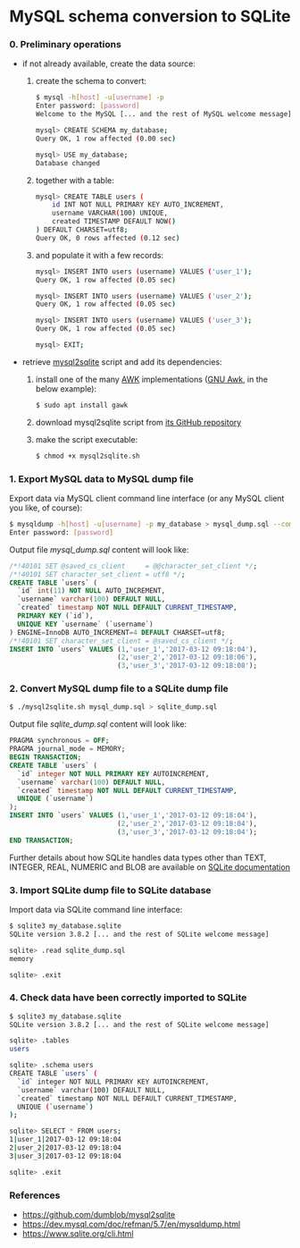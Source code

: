 # MySQL schema conversion to SQLite

### 0. Preliminary operations

* if not already available, create the data source:

    1. create the schema to convert:

        ```bash
        $ mysql -h[host] -u[username] -p
        Enter password: [password]
        Welcome to the MySQL [... and the rest of MySQL welcome message]
        ```
        
        ```bash
        mysql> CREATE SCHEMA my_database;
        Query OK, 1 row affected (0.00 sec)
        
        mysql> USE my_database;
        Database changed
        ```

    1. together with a table:

        ```bash
        mysql> CREATE TABLE users (
            id INT NOT NULL PRIMARY KEY AUTO_INCREMENT,
            username VARCHAR(100) UNIQUE,
            created TIMESTAMP DEFAULT NOW()
        ) DEFAULT CHARSET=utf8;
        Query OK, 0 rows affected (0.12 sec)
        ```

    1. and populate it with a few records:

        ```bash
        mysql> INSERT INTO users (username) VALUES ('user_1');
        Query OK, 1 row affected (0.05 sec)
        
        mysql> INSERT INTO users (username) VALUES ('user_2');
        Query OK, 1 row affected (0.05 sec)
        
        mysql> INSERT INTO users (username) VALUES ('user_3');
        Query OK, 1 row affected (0.05 sec)
        ```

        ```bash
        mysql> EXIT;
        ```

* retrieve [mysql2sqlite](https://github.com/dumblob/mysql2sqlite) script and add its dependencies:

    1. install one of the many [AWK](https://en.wikipedia.org/wiki/AWK) implementations ([GNU Awk](https://www.gnu.org/software/gawk/), in the below example):

        ```bash
        $ sudo apt install gawk
        ```

    1. download mysql2sqlite script from [its GitHub repository](https://github.com/dumblob/mysql2sqlite)

    1. make the script executable:

        ```bash
        $ chmod +x mysql2sqlite.sh
        ```

### 1. Export MySQL data to MySQL dump file

Export data via MySQL client command line interface (or any MySQL client you like, of course):

```bash
$ mysqldump -h[host] -u[username] -p my_database > mysql_dump.sql --compact
Enter password: [password]
```

Output file *mysql_dump.sql* content will look like:

```sql
/*!40101 SET @saved_cs_client     = @@character_set_client */;
/*!40101 SET character_set_client = utf8 */;
CREATE TABLE `users` (
  `id` int(11) NOT NULL AUTO_INCREMENT,
  `username` varchar(100) DEFAULT NULL,
  `created` timestamp NOT NULL DEFAULT CURRENT_TIMESTAMP,
  PRIMARY KEY (`id`),
  UNIQUE KEY `username` (`username`)
) ENGINE=InnoDB AUTO_INCREMENT=4 DEFAULT CHARSET=utf8;
/*!40101 SET character_set_client = @saved_cs_client */;
INSERT INTO `users` VALUES (1,'user_1','2017-03-12 09:18:04'),
                           (2,'user_2','2017-03-12 09:18:06'),
                           (3,'user_3','2017-03-12 09:18:08');
```

### 2. Convert MySQL dump file to a SQLite dump file

```bash
$ ./mysql2sqlite.sh mysql_dump.sql > sqlite_dump.sql
```

Output file *sqlite_dump.sql* content will look like:

```sql
PRAGMA synchronous = OFF;
PRAGMA journal_mode = MEMORY;
BEGIN TRANSACTION;
CREATE TABLE `users` (
  `id` integer NOT NULL PRIMARY KEY AUTOINCREMENT,
  `username` varchar(100) DEFAULT NULL,
  `created` timestamp NOT NULL DEFAULT CURRENT_TIMESTAMP,
  UNIQUE (`username`)
);
INSERT INTO `users` VALUES (1,'user_1','2017-03-12 09:18:04'),
                           (2,'user_2','2017-03-12 09:18:04'),
                           (3,'user_3','2017-03-12 09:18:04');
END TRANSACTION;
```

Further details about how SQLite handles data types other than TEXT, INTEGER, REAL, NUMERIC and BLOB are available on [SQLite documentation](https://www.sqlite.org/datatype3.html#type_affinity)

### 3. Import SQLite dump file to SQLite database

Import data via SQLite command line interface:

```bash
$ sqlite3 my_database.sqlite
SQLite version 3.8.2 [... and the rest of SQLite welcome message]

sqlite> .read sqlite_dump.sql
memory

sqlite> .exit
```

### 4. Check data have been correctly imported to SQLite

```bash
$ sqlite3 my_database.sqlite
SQLite version 3.8.2 [... and the rest of SQLite welcome message]

sqlite> .tables
users

sqlite> .schema users
CREATE TABLE `users` (
  `id` integer NOT NULL PRIMARY KEY AUTOINCREMENT,
  `username` varchar(100) DEFAULT NULL,
  `created` timestamp NOT NULL DEFAULT CURRENT_TIMESTAMP,
  UNIQUE (`username`)
);

sqlite> SELECT * FROM users;
1|user_1|2017-03-12 09:18:04
2|user_2|2017-03-12 09:18:04
3|user_3|2017-03-12 09:18:04

sqlite> .exit
```


### References

* https://github.com/dumblob/mysql2sqlite
* https://dev.mysql.com/doc/refman/5.7/en/mysqldump.html
* https://www.sqlite.org/cli.html